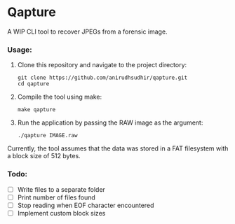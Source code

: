 # Qapture

A WIP CLI tool to recover JPEGs from a forensic image.

### Usage:
1. Clone this repository and navigate to the project directory:
   
    ```
    git clone https://github.com/anirudhsudhir/qapture.git
    cd qapture
    ```

2. Compile the tool using make:

   ```
   make qapture
   ```

3. Run the application by passing the RAW image as the argument:

   ```
   ./qapture IMAGE.raw
   ```

Currently, the tool assumes that the data was stored in a FAT filesystem with a block size of 512 bytes.

### Todo:
- [ ] Write files to a separate folder
- [ ] Print number of files found
- [ ] Stop reading when EOF character encountered
- [ ] Implement custom block sizes
